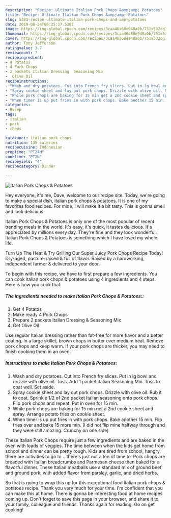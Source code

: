 ```yaml
---
description: "Recipe: Ultimate Italian Pork Chops &amp;amp; Potatoes"
title: "Recipe: Ultimate Italian Pork Chops &amp;amp; Potatoes"
slug: 5381-recipe-ultimate-italian-pork-chops-and-amp-potatoes
date: 2019-08-24T06:25:17.530Z
image: https://img-global.cpcdn.com/recipes/3caa46a68e948a0b/751x532cq70/italian-pork-chops-potatoes-recipe-main-photo.jpg
thumbnail: https://img-global.cpcdn.com/recipes/3caa46a68e948a0b/751x532cq70/italian-pork-chops-potatoes-recipe-main-photo.jpg
cover: https://img-global.cpcdn.com/recipes/3caa46a68e948a0b/751x532cq70/italian-pork-chops-potatoes-recipe-main-photo.jpg
author: Tony Jefferson
ratingvalue: 3.7
reviewcount: 7
recipeingredient:
- 4 Potatos
- 4 Pork Chops
- 2 packets Italian Dressing  Seasoning Mix
-  Olive Oil
recipeinstructions:
- "Wash and dry potatoes. Cut into French fry slices. Put in lg bowl and drizzle with olive oil. Toss. Add 1 packet Italian Seasoning Mix. Toss to coat well. Set aside."
- "Spray cookie sheet and lay out pork chops. Drizzle with olive oil. Rub it to coat. Sprinkle 1/2 of 2nd packet Italian seasoning onto pork chops. Flip pork chops and repeat. Put in oven for 15 min."
- "While pork chops are baking for 15 min get a 2nd cookie sheet and spray. Arrange potato fries on cookie sheet."
- "When timer is up put fries in with pork chops. Bake another 15 min. Flip fries over and bake 15 more min. (I did not flip mine halfway through and they were still amazing. Crunchy on one side)"
categories:
- Resep
tags:
- italian
- pork
- chops

katakunci: italian pork chops
nutrition: 135 calories
recipecuisine: Indonesian
preptime: "PT24M"
cooktime: "PT2H"
recipeyield: "4"
recipecategory: Dinner

---
```



![Italian Pork Chops &amp; Potatoes](https://img-global.cpcdn.com/recipes/3caa46a68e948a0b/751x532cq70/italian-pork-chops-potatoes-recipe-main-photo.jpg)

Hey everyone, it's me, Dave, welcome to our recipe site. Today, we're going to make a special dish, italian pork chops &amp; potatoes. It is one of my favorites food recipes. For mine, I will make it a bit tasty. This is gonna smell and look delicious.

Italian Pork Chops &amp; Potatoes is only one of the most popular of recent trending meals in the world. It's easy, it's quick, it tastes delicious. It's appreciated by millions every day. They're fine and they look wonderful. Italian Pork Chops &amp; Potatoes is something which I have loved my whole life.

Turn Up The Heat &amp; Try Grilling Our Super Juicy Pork Chops Recipe Today! Dry-aged, pasture-raised &amp; full of flavor. Raised by a hardworking, independent farmer &amp; delivered to your door.


To begin with this recipe, we have to first prepare a few ingredients. You can cook italian pork chops &amp; potatoes using 4 ingredients and 4 steps. Here is how you cook that.

##### The ingredients needed to make Italian Pork Chops &amp; Potatoes::

1. Get 4 Potatos
1. Make ready 4 Pork Chops
1. Prepare 2 packets Italian Dressing &amp; Seasoning Mix
1. Get  Olive Oil


Use regular Italian dressing rather than fat-free for more flavor and a better coating. In a large skillet, brown chops in butter over medium heat. Remove pork chops and keep warm. If your pork chops are thicker, you may need to finish cooking them in an oven. 

##### Instructions to make Italian Pork Chops &amp; Potatoes:

1. Wash and dry potatoes. Cut into French fry slices. Put in lg bowl and drizzle with olive oil. Toss. Add 1 packet Italian Seasoning Mix. Toss to coat well. Set aside.
1. Spray cookie sheet and lay out pork chops. Drizzle with olive oil. Rub it to coat. Sprinkle 1/2 of 2nd packet Italian seasoning onto pork chops. Flip pork chops and repeat. Put in oven for 15 min.
1. While pork chops are baking for 15 min get a 2nd cookie sheet and spray. Arrange potato fries on cookie sheet.
1. When timer is up put fries in with pork chops. Bake another 15 min. Flip fries over and bake 15 more min. (I did not flip mine halfway through and they were still amazing. Crunchy on one side)


These Italian Pork Chops require just a few ingredients and are baked in the oven with loads of veggies. The time between when the kids get home from school and dinner can be pretty rough. Kids are tired from school, hangry, there are activities to go to… there&#39;s just not a ton of time to. Pork chops are breaded with Italian breadcrumbs and Parmesan cheese then baked for a flavorful dinner. These Italian meatballs use a standard mix of ground beef and ground pork, with added flavor from parsley, garlic, and dried herbs. 

So that is going to wrap this up for this exceptional food italian pork chops &amp; potatoes recipe. Thank you very much for your time. I'm confident that you can make this at home. There is gonna be interesting food at home recipes coming up. Don't forget to save this page in your browser, and share it to your family, colleague and friends. Thanks again for reading. Go on get cooking!
